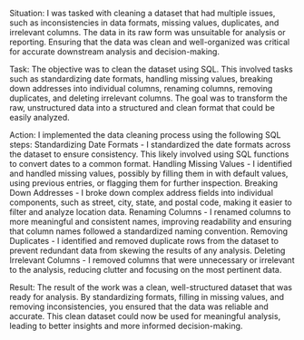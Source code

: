 Situation:
I was tasked with cleaning a dataset that had multiple issues, such as inconsistencies in data formats, missing values, duplicates, and irrelevant columns. The data in its raw form was unsuitable for analysis or reporting. Ensuring that the data was clean and well-organized was critical for accurate downstream analysis and decision-making.

Task:
The objective was to clean the dataset using SQL. This involved tasks such as standardizing date formats, handling missing values, breaking down addresses into individual columns, renaming columns, removing duplicates, and deleting irrelevant columns. The goal was to transform the raw, unstructured data into a structured and clean format that could be easily analyzed.

Action:
I implemented the data cleaning process using the following SQL steps:
Standardizing Date Formats - I standardized the date formats across the dataset to ensure consistency. This likely involved using SQL functions to convert dates to a common format.
Handling Missing Values - I identified and handled missing values, possibly by filling them in with default values, using previous entries, or flagging them for further inspection.
Breaking Down Addresses - I broke down complex address fields into individual components, such as street, city, state, and postal code, making it easier to filter and analyze location data.
Renaming Columns - I renamed columns to more meaningful and consistent names, improving readability and ensuring that column names followed a standardized naming convention.
Removing Duplicates - I identified and removed duplicate rows from the dataset to prevent redundant data from skewing the results of any analysis.
Deleting Irrelevant Columns - I removed columns that were unnecessary or irrelevant to the analysis, reducing clutter and focusing on the most pertinent data.

Result:
The result of the work was a clean, well-structured dataset that was ready for analysis. By standardizing formats, filling in missing values, and removing inconsistencies, you ensured that the data was reliable and accurate. This clean dataset could now be used for meaningful analysis, leading to better insights and more informed decision-making.






















